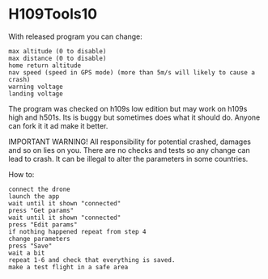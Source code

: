 # H109Tools10
With released program you can change:

    max altitude (0 to disable)
    max distance (0 to disable)
    home return altitude
    nav speed (speed in GPS mode) (more than 5m/s will likely to cause a crash)
    warning voltage
    landing voltage

The program was checked on h109s low edition but may work on h109s high and h501s.
Its is buggy but sometimes does what it should do. Anyone can fork it it ad make it better.

IMPORTANT WARNING!
All responsibility for potential crashed, damages and so on lies on you.
There are no checks and tests so any change can lead to crash.
It can be illegal to alter the parameters in some countries.

How to:

    connect the drone
    launch the app
    wait until it shown "connected"
    press "Get params"
    wait until it shown "connected"
    press "Edit params"
    if nothing happened repeat from step 4
    change parameters
    press "Save"
    wait a bit
    repeat 1-6 and check that everything is saved.
    make a test flight in a safe area
